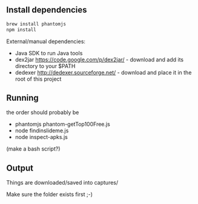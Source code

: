 
## Install dependencies

````bash
brew install phantomjs
npm install
````

External/manual dependencies:

* Java SDK to run Java tools
* dex2jar https://code.google.com/p/dex2jar/ - download and add its directory to your $PATH
* dedexer http://dedexer.sourceforge.net/ - download and place it in the root of this project

## Running

the order should probably be

* phantomjs phantom-getTop100Free.js
* node findinslideme.js
* node inspect-apks.js

(make a bash script?)

## Output

Things are downloaded/saved into captures/

Make sure the folder exists first ;-)
